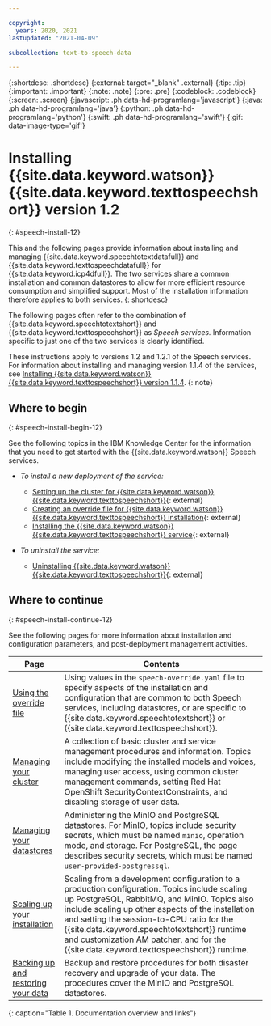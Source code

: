 ```yaml
---

copyright:
  years: 2020, 2021
lastupdated: "2021-04-09"

subcollection: text-to-speech-data

---
```


{:shortdesc: .shortdesc}
{:external: target="_blank" .external}
{:tip: .tip}
{:important: .important}
{:note: .note}
{:pre: .pre}
{:codeblock: .codeblock}
{:screen: .screen}
{:javascript: .ph data-hd-programlang='javascript'}
{:java: .ph data-hd-programlang='java'}
{:python: .ph data-hd-programlang='python'}
{:swift: .ph data-hd-programlang='swift'}
{:gif: data-image-type='gif'}

# Installing {{site.data.keyword.watson}} {{site.data.keyword.texttospeechshort}} version 1.2
{: #speech-install-12}

This and the following pages provide information about installing and managing {{site.data.keyword.speechtotextdatafull}} and {{site.data.keyword.texttospeechdatafull}} for {{site.data.keyword.icp4dfull}}. The two services share a common installation and common datastores to allow for more efficient resource consumption and simplified support. Most of the installation information therefore applies to both services.
{: shortdesc}

The following pages often refer to the combination of {{site.data.keyword.speechtotextshort}} and {{site.data.keyword.texttospeechshort}} as *Speech services.* Information specific to just one of the two services is clearly identified.

These instructions apply to versions 1.2 and 1.2.1 of the Speech services. For information about installing and managing version 1.1.4 of the services, see [Installing {{site.data.keyword.watson}} {{site.data.keyword.texttospeechshort}} version 1.1.4](/docs/text-to-speech-data?topic=text-to-speech-data-speech-install).
{: note}

## Where to begin
{: #speech-install-begin-12}

See the following topics in the IBM Knowledge Center for the information that you need to get started with the {{site.data.keyword.watson}} Speech services.

-   *To install a new deployment of the service:*

    -   [Setting up the cluster for {{site.data.keyword.watson}} {{site.data.keyword.texttospeechshort}}](https://www.ibm.com/support/knowledgecenter/SSQNUZ_3.5.0/svc-text/tts-svc-install-adm.html){: external}
    -   [Creating an override file for {{site.data.keyword.watson}} {{site.data.keyword.texttospeechshort}} installation](https://www.ibm.com/support/knowledgecenter/SSQNUZ_3.5.0/svc-text/tts-svc-override.html){: external}
    -   [Installing the {{site.data.keyword.watson}} {{site.data.keyword.texttospeechshort}} service](https://www.ibm.com/support/knowledgecenter/SSQNUZ_3.5.0/svc-text/tts-svc-install.html){: external}

<!--
-   *To upgrade an existing deployment of the service:*

    -   [Preparing to upgrade {{site.data.keyword.watson}} {{site.data.keyword.texttospeechshort}}](https://www.ibm.com/support/knowledgecenter/SSQNUZ_3.5.0/svc-text/tts-svc-upgrade-adm.html){: external}
    -   [Upgrading {{site.data.keyword.watson}} {{site.data.keyword.texttospeechshort}}](https://www.ibm.com/support/knowledgecenter/SSQNUZ_3.5.0/svc-text/tts-upgrade-svc.html){: external}
-->

-   *To uninstall the service:*

    -   [Uninstalling {{site.data.keyword.watson}} {{site.data.keyword.texttospeechshort}}](https://www.ibm.com/support/knowledgecenter/SSQNUZ_3.5.0/svc-text/tts-svc-uninstall.html){: external}

## Where to continue
{: #speech-install-continue-12}

See the following pages for more information about installation and configuration parameters, and post-deployment management activities.

| Page | Contents |
|------|----------|
| [Using the override file](/docs/text-to-speech-data?topic=text-to-speech-data-speech-override-12) | Using values in the `speech-override.yaml` file to specify aspects of the installation and configuration that are common to both Speech services, including datastores, or are specific to {{site.data.keyword.speechtotextshort}} or {{site.data.keyword.texttospeechshort}}. |
| [Managing your cluster](/docs/text-to-speech-data?topic=text-to-speech-data-speech-cluster-12) | A collection of basic cluster and service management procedures and information. Topics include modifying the installed models and voices, managing user access, using common cluster management commands, setting Red Hat OpenShift SecurityContextConstraints, and disabling storage of user data. |
| [Managing your datastores](/docs/text-to-speech-data?topic=text-to-speech-data-speech-datastores-12) | Administering the MinIO and PostgreSQL datastores. For MinIO, topics include security secrets, which must be named `minio`, operation mode, and storage. For PostgreSQL, the page describes security secrets, which must be named `user-provided-postgressql`. |
| [Scaling up your installation](/docs/text-to-speech-data?topic=text-to-speech-data-speech-scaling-12) | Scaling from a development configuration to a production configuration. Topics include scaling up PostgreSQL, RabbitMQ, and MinIO. Topics also include scaling up other aspects of the installation and setting the session-to-CPU ratio for the {{site.data.keyword.speechtotextshort}} runtime and customization AM patcher, and for the {{site.data.keyword.texttospeechshort}} runtime. |
| [Backing up and restoring your data](/docs/text-to-speech-data?topic=text-to-speech-data-speech-backup-12) | Backup and restore procedures for both disaster recovery and upgrade of your data. The procedures cover the MinIO and PostgreSQL datastores. |
{: caption="Table 1. Documentation overview and links"}
